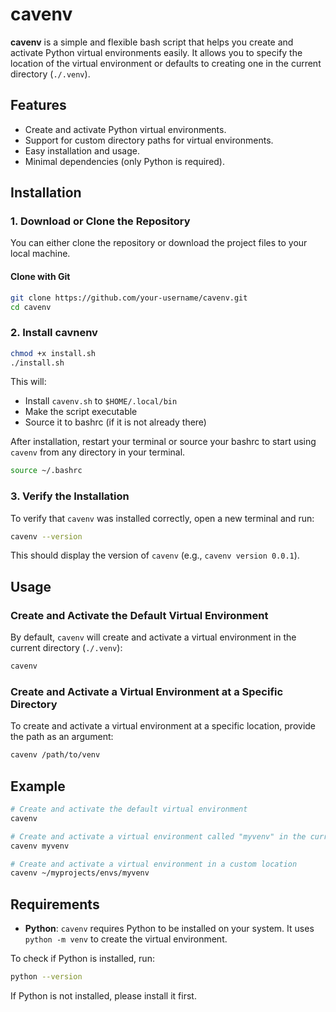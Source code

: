 # cavenv

**cavenv** is a simple and flexible bash script that helps you create and activate Python virtual environments easily.
It allows you to specify the location of the virtual environment or defaults to creating one in the current directory (`./.venv`).

## Features

- Create and activate Python virtual environments.
- Support for custom directory paths for virtual environments.
- Easy installation and usage.
- Minimal dependencies (only Python is required).

## Installation

### 1. Download or Clone the Repository

You can either clone the repository or download the project files to your local machine.

#### Clone with Git

```bash
git clone https://github.com/your-username/cavenv.git
cd cavenv
```

### 2. Install cavnenv

```bash
chmod +x install.sh
./install.sh
```

This will:

- Install `cavenv.sh` to `$HOME/.local/bin`
- Make the script executable
- Source it to bashrc (if it is not already there)

After installation, restart your terminal or source your bashrc to start using `cavenv` from any directory in your terminal.

```bash
source ~/.bashrc
```

### 3. Verify the Installation

To verify that `cavenv` was installed correctly, open a new terminal and run:

```bash
cavenv --version
```

This should display the version of `cavenv` (e.g., `cavenv version 0.0.1`).

## Usage

### Create and Activate the Default Virtual Environment

By default, `cavenv` will create and activate a virtual environment in the current directory (`./.venv`):

```bash
cavenv
```

### Create and Activate a Virtual Environment at a Specific Directory

To create and activate a virtual environment at a specific location, provide the path as an argument:

```bash
cavenv /path/to/venv
```

## Example

```bash
# Create and activate the default virtual environment
cavenv

# Create and activate a virtual environment called "myvenv" in the current directory
cavenv myvenv

# Create and activate a virtual environment in a custom location
cavenv ~/myprojects/envs/myvenv
```

## Requirements

- **Python**: `cavenv` requires Python to be installed on your system. It uses `python -m venv` to create the virtual environment.

To check if Python is installed, run:

```bash
python --version
```

If Python is not installed, please install it first.
